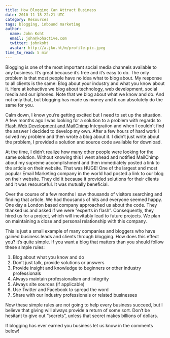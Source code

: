 ```yaml
---
title: How Blogging Can Attract Business
date: 2010-11-18 22:21 UTC
category: Resources
tags: blogging, inbound marketing
author:
  name: John Koht
  email: john@kohactive.com
  twitter: johnkoht
  avatar: http://a.jko.ht/m/profile-pic.jpeg
time_to_read: 5 min
---
```


Blogging is one of the most important social media channels available to any business. It’s great because it’s free and it’s easy to do. The only problem is that most people have no idea what to blog about. My response to all clients is the same: Blog about your industry and what you know about it.  Here at kohactive we blog about technology, web development, social media and our iphones. Note that we blog about what we know and do. And not only that, but blogging has made us money and it can absolutely do the same for you.

Calm down, I know you’re getting excited but I need to set up the situation. A few months ago I was looking for a solution to a problem with regards to [Flash Web Development and MailChimp](http://www.kohactive.com/blog/as3-mailchimp-library/) Integration and when I couldn’t find the answer I decided to develop my own. After a few hours of hard work I solved my problem and then wrote a blog about it. I didn’t just write about the problem, I provided a solution and source code available for download.

At the time, I didn’t realize how many other people were looking for the same solution. Without knowing this I went ahead and notified MailChimp about my supreme accomplishment and then immediately posted a link to the article on their website. That was HUGE! One of the largest and most popular Email Marketing company in the world had posted a link to our blog on their website. They did it because it provided solutions for their clients and it was resourceful. It was mutually beneficial.

Over the course of a few months I saw thousands of visitors searching and finding that article. We had thousands of hits and everyone seemed happy. One day a London based company approached us about the code. They thanked us and asked if we were “experts in flash”. Consequently, they hired us for a project, which will inevitably lead to future projects. We plan on maintaining a close and personal relationship with this company.

This is just a small example of many companies and bloggers who have gained business leads and clients through blogging. How does this effect you? it’s quite simple. If you want a blog that matters than you should follow these simple rules:

1. Blog about what you know and do
2. Don’t just talk, provide solutions or answers
3. Provide insight and knowledge to beginners or other industry professionals
4. Always maintain professionalism and integrity
5. Always site sources (if applicable)
6. Use Twitter and Facebook to spread the word
7. Share with our industry professionals or related businesses

Now these simple rules are not going to help every business succeed, but I believe that giving will always provide a return of some sort. Don’t be hesitant to give out “secrets”, unless that secret makes billions of dollars.

If blogging has ever earned you business let us know in the comments below!


